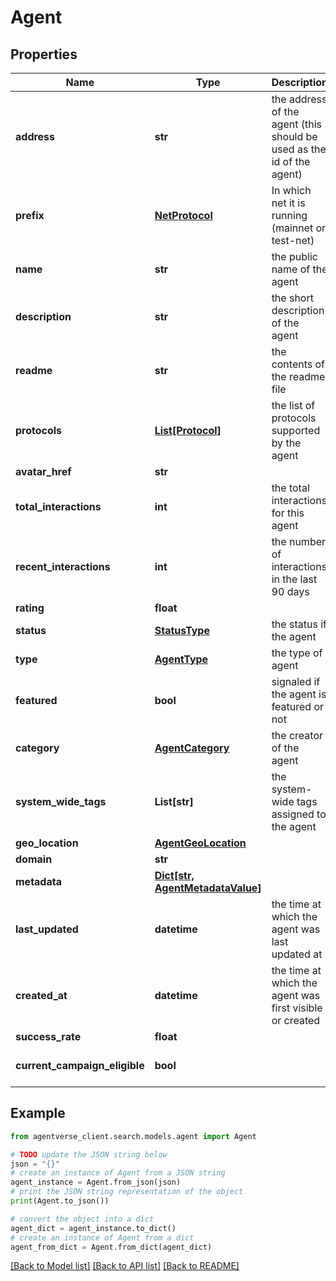 # Agent


## Properties

Name | Type | Description | Notes
------------ | ------------- | ------------- | -------------
**address** | **str** | the address of the agent (this should be used as the id of the agent) | 
**prefix** | [**NetProtocol**](NetProtocol.md) | In which net it is running (mainnet or test-net) | 
**name** | **str** | the public name of the agent | 
**description** | **str** | the short description of the agent | 
**readme** | **str** | the contents of the readme file | 
**protocols** | [**List[Protocol]**](Protocol.md) | the list of protocols supported by the agent | 
**avatar_href** | **str** |  | [optional] 
**total_interactions** | **int** | the total interactions for this agent | 
**recent_interactions** | **int** | the number of interactions in the last 90 days | 
**rating** | **float** |  | [optional] 
**status** | [**StatusType**](StatusType.md) | the status if the agent | 
**type** | [**AgentType**](AgentType.md) | the type of agent | 
**featured** | **bool** | signaled if the agent is featured or not | [optional] [default to False]
**category** | [**AgentCategory**](AgentCategory.md) | the creator of the agent | 
**system_wide_tags** | **List[str]** | the system-wide tags assigned to the agent | 
**geo_location** | [**AgentGeoLocation**](AgentGeoLocation.md) |  | [optional] 
**domain** | **str** |  | [optional] 
**metadata** | [**Dict[str, AgentMetadataValue]**](AgentMetadataValue.md) |  | [optional] 
**last_updated** | **datetime** | the time at which the agent was last updated at | 
**created_at** | **datetime** | the time at which the agent was first visible or created | 
**success_rate** | **float** |  | [optional] 
**current_campaign_eligible** | **bool** |  | [optional] [default to False]

## Example

```python
from agentverse_client.search.models.agent import Agent

# TODO update the JSON string below
json = "{}"
# create an instance of Agent from a JSON string
agent_instance = Agent.from_json(json)
# print the JSON string representation of the object
print(Agent.to_json())

# convert the object into a dict
agent_dict = agent_instance.to_dict()
# create an instance of Agent from a dict
agent_from_dict = Agent.from_dict(agent_dict)
```
[[Back to Model list]](../README.md#documentation-for-models) [[Back to API list]](../README.md#documentation-for-api-endpoints) [[Back to README]](../README.md)


